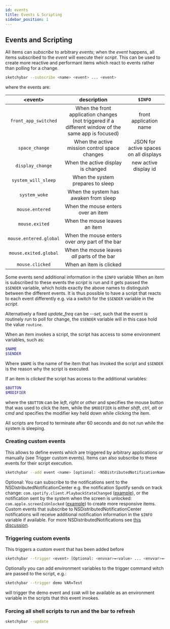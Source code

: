 ```yaml
---
id: events
title: Events & Scripting
sidebar_position: 1
---
```

## Events and Scripting
All items can *subscribe* to arbitrary *events*; when the *event* happens,
all items subscribed to the *event* will execute their *script*.
This can be used to create more reactive and performant items which react to
events rather than polling for a change.
```bash
sketchybar --subscribe <name> <event> ... <event>
```
where the events are:

| <event\>               | description                                                                                         | `$INFO`                                |
| :-------:              | :------:                                                                                            | :------:                               |
| `front_app_switched`   | When the front application changes (not triggered if a different window of the same app is focused) | front application name                 |
| `space_change`         | When the active mission control space changes                                                       | JSON for active spaces on all displays |
| `display_change`       | When the active display is changed                                                                  | new active display id                  |
| `system_will_sleep`    | When the system prepares to sleep                                                                   |                                        |
| `system_woke`          | When the system has awaken from sleep                                                               |                                        |
| `mouse.entered`        | When the mouse enters over an item                                                                  |                                        |
| `mouse.exited`         | When the mouse leaves an item                                                                       |                                        |
| `mouse.entered.global` | When the mouse enters over *any* part of the bar                                                    |                                        |
| `mouse.exited.global`  | When the mouse leaves *all* parts of the bar                                                        |                                        |
| `mouse.clicked`        | When an item is clicked                                                                             |                                        |

Some events send additional information in the `$INFO` variable
When an item is subscribed to these events the *script* is run and it gets passed the `$SENDER` variable, which holds exactly the above names to distinguish between the different events.
It is thus possible to have a script that reacts to each event differently e.g. via a switch for the `$SENDER` variable in the *script*.

Alternatively a fixed *update_freq* can be *--set*, such that the event is routinely run to poll for change, the `$SENDER` variable will in this case hold the value `routine`.

When an item invokes a script, the script has access to some environment variables, such as:
```bash
$NAME
$SENDER
```
Where `$NAME` is the name of the item that has invoked the script and `$SENDER` is the reason why the script is executed.

If an item is *clicked* the script has access to the additional variables:
```bash 
$BUTTON
$MODIFIER
```
where the `$BUTTON` can be *left*, *right* or *other* and specifies the mouse button that was used to click the item, while the `$MODIFIER` is either *shift*, *ctrl*, *alt* or *cmd* and 
specifies the modifier key held down while clicking the item.


All scripts are forced to terminate after 60 seconds and do not run while the system is sleeping. 

### Creating custom events
This allows to define events which are triggered by arbitrary applications or manually (see Trigger custom events).
Items can also subscribe to these events for their script execution.
```bash
sketchybar --add event <name> [optional: <NSDistributedNotificationName>]
```
Optional: You can subscribe to the notifications sent to the NSDistributedNotificationCenter e.g.
the notification Spotify sends on track change:
`com.spotify.client.PlaybackStateChanged` ([example](https://github.com/FelixKratz/SketchyBar/discussions/12#discussioncomment-1455842)), or the
notification sent by the system when the screen is unlocked:
`com.apple.screenIsUnlocked` ([example](https://github.com/FelixKratz/SketchyBar/discussions/12?sort=new#discussioncomment-2979651))
to create more responsive items.
Custom events that subscribe to NSDistributedNotificationCenter notifications
will receive additional notification information in the `$INFO` variable if available.
For more NSDistributedNotifications see [this discussion](https://github.com/FelixKratz/SketchyBar/discussions/151).

### Triggering custom events
This triggers a custom event that has been added before
```bash
sketchybar --trigger <event> [Optional: <envvar>=<value> ... <envvar>=<value>]
```
Optionally you can add environment variables to the trigger command witch are passed to the script, e.g.:
```bash
sketchybar --trigger demo VAR=Test
```
will trigger the demo event and `$VAR` will be available as an environment variable in the scripts that this event invokes.

### Forcing all shell scripts to run and the bar to refresh
```bash
sketchybar --update
```

